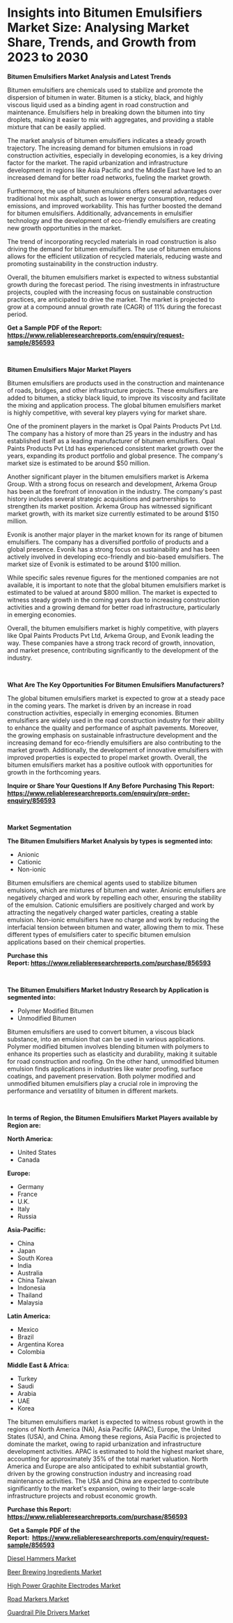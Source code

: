 <p><h1>Insights into Bitumen Emulsifiers Market Size: Analysing Market Share, Trends, and Growth from 2023 to 2030</h1></p><p><strong>Bitumen Emulsifiers Market Analysis and Latest Trends</strong></p>
<p><p>Bitumen emulsifiers are chemicals used to stabilize and promote the dispersion of bitumen in water. Bitumen is a sticky, black, and highly viscous liquid used as a binding agent in road construction and maintenance. Emulsifiers help in breaking down the bitumen into tiny droplets, making it easier to mix with aggregates, and providing a stable mixture that can be easily applied.</p><p>The market analysis of bitumen emulsifiers indicates a steady growth trajectory. The increasing demand for bitumen emulsions in road construction activities, especially in developing economies, is a key driving factor for the market. The rapid urbanization and infrastructure development in regions like Asia Pacific and the Middle East have led to an increased demand for better road networks, fueling the market growth.</p><p>Furthermore, the use of bitumen emulsions offers several advantages over traditional hot mix asphalt, such as lower energy consumption, reduced emissions, and improved workability. This has further boosted the demand for bitumen emulsifiers. Additionally, advancements in emulsifier technology and the development of eco-friendly emulsifiers are creating new growth opportunities in the market.</p><p>The trend of incorporating recycled materials in road construction is also driving the demand for bitumen emulsifiers. The use of bitumen emulsions allows for the efficient utilization of recycled materials, reducing waste and promoting sustainability in the construction industry.</p><p>Overall, the bitumen emulsifiers market is expected to witness substantial growth during the forecast period. The rising investments in infrastructure projects, coupled with the increasing focus on sustainable construction practices, are anticipated to drive the market. The market is projected to grow at a compound annual growth rate (CAGR) of 11% during the forecast period.</p></p>
<p><strong>Get a Sample PDF of the Report:&nbsp; <a href="https://www.reliableresearchreports.com/enquiry/request-sample/856593">https://www.reliableresearchreports.com/enquiry/request-sample/856593</a></strong></p>
<p>&nbsp;</p>
<p><strong>Bitumen Emulsifiers Major Market Players</strong></p>
<p><p>Bitumen emulsifiers are products used in the construction and maintenance of roads, bridges, and other infrastructure projects. These emulsifiers are added to bitumen, a sticky black liquid, to improve its viscosity and facilitate the mixing and application process. The global bitumen emulsifiers market is highly competitive, with several key players vying for market share.</p><p>One of the prominent players in the market is Opal Paints Products Pvt Ltd. The company has a history of more than 25 years in the industry and has established itself as a leading manufacturer of bitumen emulsifiers. Opal Paints Products Pvt Ltd has experienced consistent market growth over the years, expanding its product portfolio and global presence. The company's market size is estimated to be around $50 million.</p><p>Another significant player in the bitumen emulsifiers market is Arkema Group. With a strong focus on research and development, Arkema Group has been at the forefront of innovation in the industry. The company's past history includes several strategic acquisitions and partnerships to strengthen its market position. Arkema Group has witnessed significant market growth, with its market size currently estimated to be around $150 million.</p><p>Evonik is another major player in the market known for its range of bitumen emulsifiers. The company has a diversified portfolio of products and a global presence. Evonik has a strong focus on sustainability and has been actively involved in developing eco-friendly and bio-based emulsifiers. The market size of Evonik is estimated to be around $100 million.</p><p>While specific sales revenue figures for the mentioned companies are not available, it is important to note that the global bitumen emulsifiers market is estimated to be valued at around $800 million. The market is expected to witness steady growth in the coming years due to increasing construction activities and a growing demand for better road infrastructure, particularly in emerging economies.</p><p>Overall, the bitumen emulsifiers market is highly competitive, with players like Opal Paints Products Pvt Ltd, Arkema Group, and Evonik leading the way. These companies have a strong track record of growth, innovation, and market presence, contributing significantly to the development of the industry.</p></p>
<p>&nbsp;</p>
<p><strong>What Are The Key Opportunities For Bitumen Emulsifiers Manufacturers?</strong></p>
<p><p>The global bitumen emulsifiers market is expected to grow at a steady pace in the coming years. The market is driven by an increase in road construction activities, especially in emerging economies. Bitumen emulsifiers are widely used in the road construction industry for their ability to enhance the quality and performance of asphalt pavements. Moreover, the growing emphasis on sustainable infrastructure development and the increasing demand for eco-friendly emulsifiers are also contributing to the market growth. Additionally, the development of innovative emulsifiers with improved properties is expected to propel market growth. Overall, the bitumen emulsifiers market has a positive outlook with opportunities for growth in the forthcoming years.</p></p>
<p><strong>Inquire or Share Your Questions If Any Before Purchasing This Report: <a href="https://www.reliableresearchreports.com/enquiry/pre-order-enquiry/856593">https://www.reliableresearchreports.com/enquiry/pre-order-enquiry/856593</a></strong></p>
<p>&nbsp;</p>
<p><strong>Market Segmentation</strong></p>
<p><strong>The Bitumen Emulsifiers Market Analysis by types is segmented into:</strong></p>
<p><ul><li>Anionic</li><li>Cationic</li><li>Non-ionic</li></ul></p>
<p><p>Bitumen emulsifiers are chemical agents used to stabilize bitumen emulsions, which are mixtures of bitumen and water. Anionic emulsifiers are negatively charged and work by repelling each other, ensuring the stability of the emulsion. Cationic emulsifiers are positively charged and work by attracting the negatively charged water particles, creating a stable emulsion. Non-ionic emulsifiers have no charge and work by reducing the interfacial tension between bitumen and water, allowing them to mix. These different types of emulsifiers cater to specific bitumen emulsion applications based on their chemical properties.</p></p>
<p><strong>Purchase this Report:&nbsp;<a href="https://www.reliableresearchreports.com/purchase/856593">https://www.reliableresearchreports.com/purchase/856593</a></strong></p>
<p>&nbsp;</p>
<p><strong>The Bitumen Emulsifiers Market Industry Research by Application is segmented into:</strong></p>
<p><ul><li>Polymer Modified Bitumen</li><li>Unmodified Bitumen</li></ul></p>
<p><p>Bitumen emulsifiers are used to convert bitumen, a viscous black substance, into an emulsion that can be used in various applications. Polymer modified bitumen involves blending bitumen with polymers to enhance its properties such as elasticity and durability, making it suitable for road construction and roofing. On the other hand, unmodified bitumen emulsion finds applications in industries like water proofing, surface coatings, and pavement preservation. Both polymer modified and unmodified bitumen emulsifiers play a crucial role in improving the performance and versatility of bitumen in different markets.</p></p>
<p>&nbsp;</p>
<p><strong>In terms of Region, the Bitumen Emulsifiers Market Players available by Region are:</strong></p>
<p>
    <p> <strong> North America: </strong>
        <ul>
            <li>United States</li>
            <li>Canada</li>
        </ul>
        </p> 
    <p> <strong> Europe: </strong>
        <ul>
            <li>Germany</li>
            <li>France</li>
            <li>U.K.</li>
            <li>Italy</li>
            <li>Russia</li>
        </ul>
        </p> 
    <p> <strong> Asia-Pacific: </strong>
        <ul>
            <li>China</li>
            <li>Japan</li>
            <li>South Korea</li>
            <li>India</li>
            <li>Australia</li>
            <li>China Taiwan</li>
            <li>Indonesia</li>
            <li>Thailand</li>
            <li>Malaysia</li>
        </ul>
        </p> 
    <p> <strong> Latin America: </strong>
        <ul>
            <li>Mexico</li>
            <li>Brazil</li>
            <li>Argentina Korea</li>
            <li>Colombia</li>
        </ul>
        </p> 
    <p> <strong> Middle East & Africa: </strong>
        <ul>
            <li>Turkey</li>
            <li>Saudi</li>
            <li>Arabia</li>
            <li>UAE</li>
            <li>Korea</li>
        </ul>
    </p>
    </p>
<p><p>The bitumen emulsifiers market is expected to witness robust growth in the regions of North America (NA), Asia Pacific (APAC), Europe, the United States (USA), and China. Among these regions, Asia Pacific is projected to dominate the market, owing to rapid urbanization and infrastructure development activities. APAC is estimated to hold the highest market share, accounting for approximately 35% of the total market valuation. North America and Europe are also anticipated to exhibit substantial growth, driven by the growing construction industry and increasing road maintenance activities. The USA and China are expected to contribute significantly to the market's expansion, owing to their large-scale infrastructure projects and robust economic growth.</p></p>
<p><strong>Purchase this Report: <a href="https://www.reliableresearchreports.com/purchase/856593">https://www.reliableresearchreports.com/purchase/856593</a></strong></p>
<p>&nbsp;<strong>Get a Sample PDF of the Report:&nbsp;&nbsp;<a href="https://www.reliableresearchreports.com/enquiry/request-sample/856593">https://www.reliableresearchreports.com/enquiry/request-sample/856593</a></strong></p>
<p><strong></strong></p>
<p><p><a href="https://medium.com/@ollierippin/diesel-hammers-market-furnishes-information-on-market-share-market-trends-and-market-growth-cc41978683d9">Diesel Hammers Market</a></p><p><a href="https://github.com/luckyshygirl/Market-Research-Report-List-1/blob/main/beer-brewing-ingredients-market.md">Beer Brewing Ingredients Market</a></p><p><a href="https://github.com/gdfhhhj/Market-Research-Report-List-1/blob/main/high-power-graphite-electrodes-market.md">High Power Graphite Electrodes Market</a></p><p><a href="https://medium.com/@jettiejohns/road-markers-market-outlook-industry-overview-and-forecast-2023-to-2030-8038b3947557">Road Markers Market</a></p><p><a href="https://medium.com/@danesanford_55006/guardrail-pile-drivers-market-share-evolution-and-market-growth-trends-2023-2030-d7c4b4644e72">Guardrail Pile Drivers Market</a></p></p>